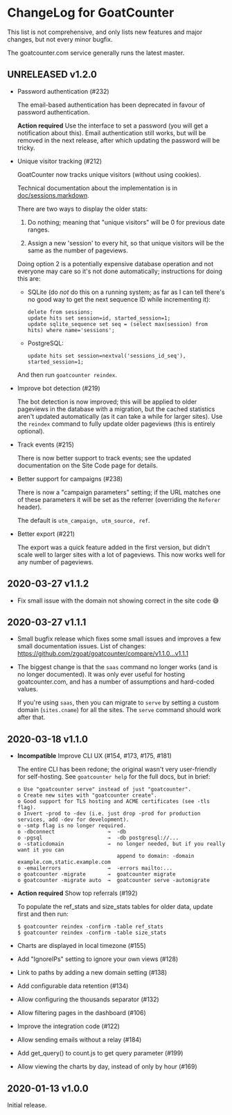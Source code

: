 ChangeLog for GoatCounter
=========================

This list is not comprehensive, and only lists new features and major changes,
but not every minor bugfix.

The goatcounter.com service generally runs the latest master.

UNRELEASED v1.2.0
-----------------

- Password authentication (#232)

  The email-based authentication has been deprecated in favour of password
  authentication.

  **Action required** Use the interface to set a password (you will get a
  notification about this). Email authentication still works, but will be
  removed in the next release, after which updating the password will be tricky.

- Unique visitor tracking (#212)

  GoatCounter now tracks unique visitors (without using cookies).

  Technical documentation about the implementation is in
  [doc/sessions.markdown](doc/sessions.markdown).

  There are two ways to display the older stats:

  1. Do nothing; meaning that "unique visitors" will be 0 for previous date
     ranges.

  2. Assign a new 'session' to every hit, so that unique visitors will be the
     same as the number of pageviews.

  Doing option 2 is a potentially expensive database operation and not everyone
  may care so it's not done automatically; instructions for doing this are:

  - SQLite (do *not* do this on a running system; as far as I can tell there's
    no good way to get the next sequence ID while incrementing it):

        delete from sessions;
        update hits set session=id, started_session=1;
        update sqlite_sequence set seq = (select max(session) from hits) where name='sessions';

  - PostgreSQL:

        update hits set session=nextval('sessions_id_seq'), started_session=1;

  And then run `goatcounter reindex`.

- Improve bot detection (#219)

  The bot detection is now improved; this will be applied to older pageviews in
  the database with a migration, but the cached statistics aren't updated
  automatically (as it can take a while for larger sites). Use the `reindex`
  command to fully update older pageviews (this is entirely optional).

- Track events (#215)

  There is now better support to track events; see the updated documentation on
  the Site Code page for details.

- Better support for campaigns (#238)

  There is now a "campaign parameters" setting; if the URL matches one of these
  parameters it will be set as the referrer (overriding the `Referer` header).

  The default is `utm_campaign, utm_source, ref`.

- Better export (#221)

  The export was a quick feature added in the first version, but didn't scale
  well to larger sites with a lot of pageviews. This now works well for any
  number of pageviews.


2020-03-27 v1.1.2
-----------------

- Fix small issue with the domain not showing correct in the site code 😅


2020-03-27 v1.1.1
-----------------

- Small bugfix release which fixes some small issues and improves a few small
  documentation issues. List of changes:
  https://github.com/zgoat/goatcounter/compare/v1.1.0...v1.1.1

- The biggest change is that the `saas` command no longer works (and is no
  longer documented). It was only ever useful for hosting goatcounter.com, and
  has a number of assumptions and hard-coded values.

  If you're using `saas`, then you can migrate to `serve` by setting a custom
  domain (`sites.cname`) for all the sites. The `serve` command should work
  after that.


2020-03-18 v1.1.0
-----------------

- **Incompatible** Improve CLI UX (#154, #173, #175, #181)

  The entire CLI has been redone; the original wasn't very user-friendly for
  self-hosting. See `goatcounter help` for the full docs, but in brief:

      o Use "goatcounter serve" instead of just "goatcounter".
      o Create new sites with "goatcounter create".
      o Good support for TLS hosting and ACME certificates (see -tls flag).
      o Invert -prod to -dev (i.e. just drop -prod for production services, add -dev for development).
      o -smtp flag is no longer required.
      o -dbconnect                 →  -db
      o -pgsql                     →  -db postgresql://...
      o -staticdomain              →  no longer needed, but if you really want it you can
                                      append to domain: -domain example.com,static.example.com
      o -emailerrors               →  -errors mailto:...
      o goatcounter -migrate       →  goatcounter migrate
      o goatcounter -migrate auto  →  goatcounter serve -automigrate

- **Action required** Show top referrals (#192)

  To populate the ref_stats and size_stats tables for older data, update first
  and then run:

      $ goatcounter reindex -confirm -table ref_stats
      $ goatcounter reindex -confirm -table size_stats

- Charts are displayed in local timezone (#155)

- Add "IgnoreIPs" setting to ignore your own views (#128)

- Link to paths by adding a new domain setting (#138)

- Add configurable data retention (#134)

- Allow configuring the thousands separator (#132)

- Allow filtering pages in the dashboard (#106)

- Improve the integration code (#122)

- Allow sending emails without a relay (#184)

- Add get_query() to count.js to get query parameter (#199)

- Allow viewing the charts by day, instead of only by hour (#169)


2020-01-13 v1.0.0
-----------------

Initial release.
